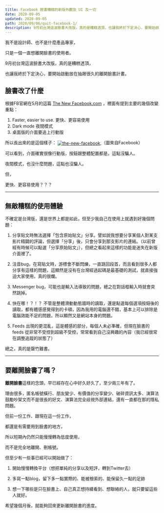 ```yaml
---
title: Facebook 臉書糟糕的新版外觀及 UI 及一切
date: 2020-09-05
updated: 2020-09-05
path: 2020/09/06/quit-facebook-1/
description: 9月初台灣這波臉書大改版，真的是糟糕透頂，也讓我終於下定決心，要開始啟動放在抽屜很久的離開臉書計畫。
---
```


我不是設計師、也不是什麼產品專家，

只是一個一直想離開臉書的使用者。

9月初台灣這波臉書大改版，真的是糟糕透頂，

也讓我終於下定決心，要開始啟動放在抽屜很久的離開臉書計畫。

<!-- more -->

## 臉書改了什麼

根據FB官網在5月的這篇 [The New Facebook.com](https://about.fb.com/news/2020/05/the-new-facebook-com/) ，裡面有提到主要的幾個改變重點：

1. Faster, easier to use. 更快、更容易使用
2. Dark mode 夜間模式
3. 桌面版的介面要追上行動版  
    

所以長出來的是這個樣子：
<a href="https://pinchlime-screenshots.s3.ap-northeast-1.amazonaws.com/the-new-facebook_2NCPaP.webp" data-fancybox data-caption="the-new-facebook">
  <img src="https://pinchlime-screenshots.s3.ap-northeast-1.amazonaws.com/the-new-facebook_2NCPaP.webp" loading="lazy" alt="the-new-facebook" align="center" />
</a>
（圖來自Facebook）

可以看到，介面確實很像行動版，按鈕跟整體配置都是。這點沒騙人。

夜間模式，也沒什麼問題，這點也沒騙人。

但，

更快、更容易使用？？？

---

## 無敵糟糕的使用體驗

不確定是台灣版，還是世界上都是如此，但至少我自己在使用上就遇到好幾個問題：

1. 分享貼文時無法選擇「包含原始貼文」分享。譬如說我想要分享某個人對某支影片精闢的評論，但選擇「分享」後，只會分享到那支影片的連結。（以前曾經有時候可以點選「分享原始貼文」），但總之看起來這樣的功能是迷失在新版介面裡了。

2. 注音bug，在寫貼文時，游標會不斷閃爍，一直跳回段首，而且看到很多人都分享有這樣的問題，這顯然是沒有在台灣經過起碼是最基礎的測試，就直接強迫大家使用，真的很爛。

3. Messenger bug，可能也是輸入法導致的問題，總之在對話框輸入時就會突然跳掉。

4. 快在哪！？！？ 不管是整體滑動動態牆時的讀取，還是點選每個選項按鈕後的讀取，都有體感感覺得到的卡頓，因為我用的電腦還不錯，基本上可以排除是電腦效能不足的問題，所以顯然又是網站本身的問題。

5. Feeds 出現的更混亂，這是體感的部分，每個人未必準確，但現在臉書的 feeds 從非常不受控到超級不受控，常常看到自己沒興趣的內容（我已經很常在調整追蹤的狀態了）  
    
總之，真的是罄竹難書。

---

## 要離開臉書了嗎？

**離開臉書**這樣的念頭，早已經存在心中好久好久了，至少兩三年有了。

理由很多，匿名帳號橫行、朋友變少、有價值的分享變少、破碎資訊太多、演算法鼓勵吵架文而不是很長的好文、演算法完全歧視外部連結，還有一直都在那的隱私問題。

但前一份工作、跟現在這一份工作，

都還是有需要用到臉書的地方，

所以短期內仍然只能慢慢轉為低度使用，

而不是完全地離開、刪帳號。

但至少有一些事已經可以開始做了：

1. 開始慢慢轉換平台（想把單純的分享以及短評，轉到Twitter去）

2. 多寫一點blog，留下多一點實際的、能被檢索的、能保留久一點的足跡

3. 想一下哪些是只在臉書上、自己真正想持續看到、想聯絡的人，就只要留這些人就好。  
    

希望幾個月後，就能夠回來更新離開臉書的進度。
